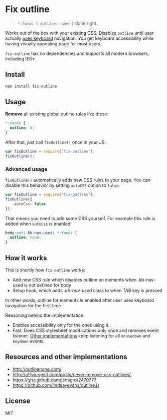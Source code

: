 # Fix outline

> ```*:focus { outline: none }``` done right.

Works out of the box with your existing CSS. Disables `outline` until user actually
[uses keyboard](#how-it-works) navigation.
You get keyboard accessibility while having visually appealing page for
most users.

`fix-outline` has no dependencies and supports all modern browsers, including IE8+.

## Install

```bash
npm install fix-outline
```

## Usage

**Remove** all existing global outline rules like these:

```css
*:focus {
  outline: 0;
}
```

After that, just call `fixOutline()` once in your JS:

```javascript
var fixOutline = require('fix-outline');
fixOutline();
```

### Advanced usage

`fixOutline()` automatically adds new CSS rules to your page.
You can disable this behavior by setting `autoCSS` option
to `false`:

```javascript
var fixOutline = require('fix-outline');
fixOutline({
    autoCss: false
});
```

That means you need to add some CSS yourself. For example this rule is added
when `autoCss` is enabled:

```css
body:not(.kb-nav-used) *:focus {
  outline: none;
}
```

## How it works

This is shortly how `fix-outline` works:

* Add new CSS rule which disables outline on elements when .kb-nav-used is not defined for body
* Setup hook, which adds *.kb-nav-used* class to *<body>* when TAB key is pressed

In other words, outline for elements is enabled
after user uses keyboard navigation for the first time.

Reasoning behind the implementation:

* Enables accessibility only for the ones using it.
* Fast. Does CSS stylesheet modifications only once and removes event listener. [Other implementations](https://github.com/lindsayevans/outline.js/blob/master/outline.js) keep listening for all `mousedown` and `keydown` events.

## Resources and other implementations

* http://outlinenone.com/
* http://a11yproject.com/posts/never-remove-css-outlines/
* https://gist.github.com/jensgro/2470777
* https://github.com/lindsayevans/outline.js


## License

MIT
